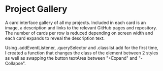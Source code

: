 # Project Gallery

A card interface gallery of all my projects. Included in each card is an image, a description and links to the relevant GitHub pages and repository. The number of cards per row is reduced depending on screen width and each card expands to reveal the description text.

Using .addEventListener, .querySelector and .classlist.add for the first time, I created a function that changes the class of the element between 2 styles as well as swapping the button textArea between "+Expand" and "-Collapse".
